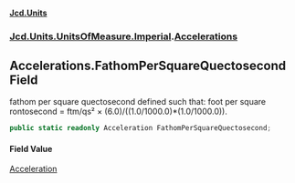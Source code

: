 #### [Jcd.Units](index.md 'index')

### [Jcd.Units.UnitsOfMeasure.Imperial](Jcd.Units.UnitsOfMeasure.Imperial.md 'Jcd.Units.UnitsOfMeasure.Imperial').[Accelerations](Accelerations.md 'Jcd.Units.UnitsOfMeasure.Imperial.Accelerations')

## Accelerations.FathomPerSquareQuectosecond Field

fathom per square quectosecond defined such that: foot per square rontosecond = ftm/qs² ×
(6.0)/((1.0/1000.0)*(1.0/1000.0)).

```csharp
public static readonly Acceleration FathomPerSquareQuectosecond;
```

#### Field Value

[Acceleration](Acceleration.md 'Jcd.Units.UnitTypes.Acceleration')